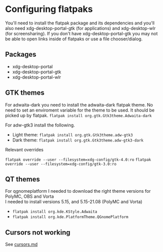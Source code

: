 # Configuring flatpaks

You'll need to install the flatpak package and its dependencies and you'll also need xdg-desktop-portal-gtk (for applications) and xdg-desktop-wlr (for screensharing). If you don't have xdg-desktop-portal-gtk you may not be able to open links inside of flatpaks or use a file chooser/dialog.

## Packages

- xdg-desktop-portal
- xdg-desktop-portal-gtk
- xdg-desktop-portal-wlr

## GTK themes

For adwaita-dark you need to install the adwaita-dark flatpak theme. No need to set an enviroment variable for the theme to be used. It should be picked up by flatpak.
`flatpak install org.gtk.Gtk3theme.Adwaita-dark`

For adw-gtk3 install the following.

- Light theme: `flatpak install org.gtk.Gtk3theme.adw-gtk3`
- Dark theme: `flatpak install org.gtk.Gtk3theme.adw-gtk3-dark`

Relevant overrides

`flatpak override --user --filesystem=xdg-config/gtk-4.0:ro`
`flatpak override --user --filesystem=xdg-config/gtk-3.0:ro`

## QT themes

For qgnomeplatform I needed to download the right theme versions for PolyMC, OBS and Vorta  
I needed to install versions 5.15, and 5.15-21.08 (PolyMC and Vorta)

- `flatpak install org.kde.KStyle.Adwaita`
- `flatpak install org.kde.PlatformTheme.QGnomePlatform`

## Cursors not working

See [cursors.md](cursors.md)
